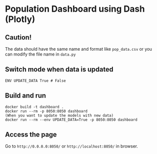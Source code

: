 # Population Dashboard using Dash (Plotly)

## Caution!

The data should have the same name and format like `pop_data.csv`
or you can modify the file name in `data.py`

## Switch mode when data is updated

```
ENV UPDATE_DATA True # False
```

## Build and run

```
docker build -t dashboard .
docker run --rm -p 8050:8050 dashboard
(When you want to update the models with new data)
docker run --rm --env UPDATE_DATA=True -p 8050:8050 dashboard
```

## Access the page

Go to `http://0.0.0.0:8050/` or `http://localhost:8050/` in browser.
